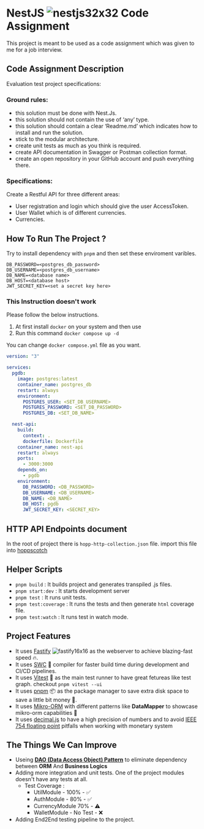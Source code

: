 # NestJS ![nestjs32x32](https://github.com/imanhpr/nest-assignment/assets/56130647/facef099-7c17-4d9c-ae36-84265b05e31a) Code Assignment
This project is meant to be used as a code assignment which was given to me for a job interview.

## Code Assignment Description
Evaluation test project specifications:

### Ground rules:
- this solution must be done with Nest.Js.
- this solution should not contain the use of ‘any’ type.
- this solution should contain a clear ‘Readme.md’ which indicates how to install and run the solution.
- stick to the modular architecture.
- create unit tests as much as you think is required.
- create API documentation in Swagger or Postman collection format.
- create an open repository in your GitHub account and push everything there.

### Specifications:
Create a Restful API for three different areas:
- User registration and login which should give the user AccessToken.
- User Wallet which is of different currencies.
- Currencies.


## How To Run The Project ?
Try to install dependency with ```pnpm``` and then set these enviroment varibles.
```
DB_PASSWORD=<postgres_db_password>
DB_USERNAME=<postgres_db_username>
DB_NAME=<database name>
DB_HOST=<database host>
JWT_SECRET_KEY=<set a secret key here>
```

### This Instruction doesn't work
Please follow the below instructions.
1. At first install ```docker``` on your system and then use
2. Run this command ```docker compose up -d```

You can change ```docker compose.yml``` file as you want.
```yml
version: "3"

services:
  pgdb:
    image: postgres:latest
    container_name: postgres_db
    restart: always
    environment:
      POSTGRES_USER: <SET_DB_USERNAME>
      POSTGRES_PASSWORD: <SET_DB_PASSWORD>
      POSTGRES_DB: <SET_DB_NAME>

  nest-api:
    build:
      context: .
      dockerfile: Dockerfile
    container_name: nest-api
    restart: always
    ports:
      - 3000:3000
    depends_on:
      - pgdb
    environment:
      DB_PASSWORD: <DB_PASSWORD>
      DB_USERNAME: <DB_USERNAME>
      DB_NAME: <DB_NAME>
      DB_HOST: pgdb
      JWT_SECRET_KEY: <SECRET_KEY>

```
## HTTP API Endpoints document
In the root of project there is ```hopp-http-collection.json``` file. import this file into [hoppscotch](https://hoppscotch.io/)

## Helper Scripts
- ```pnpm build``` : It builds project and generates transpiled .js files.
- ```pnpm start:dev``` : It starts development server
- ```pnpm test``` : It runs unit tests.
- ```pnpm test:coverage``` : It runs the tests and then generate ```html``` coverage file.
- ```pnpm test:watch``` : It runs test in watch mode.

## Project Features
- It uses [Fastify](https://fastify.dev/) ![fastify16x16](https://github.com/imanhpr/nest-assignment/assets/56130647/3213f226-085c-4963-88cb-58f43649a626)
 as the webserver to achieve blazing-fast speed 🔥.
- It uses [SWC](https://swc.rs/) 🦀 compiler for faster build time during development and CI/CD pipelines.
- It uses [Vitest](https://vitest.dev/) 🧪 as the main test runner to have great fetureas like test graph. checkout ```pnpm vitest --ui```
- It uses [pnpm](https://pnpm.io/) 📦 as the package manager to save extra disk space to save a little bit money 💸.
- It uses [Mikro-ORM](https://mikro-orm.io/) with different patterns like **DataMapper** to showcase mikro-orm capabilities 💪
- It uses [decimal.js](https://mikemcl.github.io/decimal.js/) to have a high precision of numbers and to avoid [IEEE 754 floating point](https://en.wikipedia.org/wiki/Double-precision_floating-point_format) pitfalls when working with monetary system

## The Things We Can Improve
- Useing [**DAO (Data Access Object) Pattern**](https://www.digitalocean.com/community/tutorials/dao-design-pattern) to eliminate dependency between **ORM** And **Business Logics**
- Adding more integration and unit tests. One of the project modules doesn't have any tests at all.
  - Test Coverage :
    - UtilModule - 100% - ✅
    - AuthModule - 80% - ✅
    - CurrencyModule 70% - ⚠️
    - WalletModule - No Test - ❌
- Adding End2End testing pipeline to the project.
